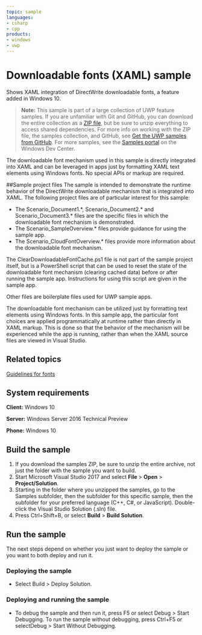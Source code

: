 ```yaml
---
topic: sample
languages:
- csharp
- cpp
products:
- windows
- uwp
---
```


<!---
  category: ControlsLayoutAndText
  samplefwlink: http://go.microsoft.com/fwlink/p/?LinkId=620632
--->

# Downloadable fonts (XAML) sample

Shows XAML integration of DirectWrite downloadable fonts, a feature added in Windows 10.

> **Note:** This sample is part of a large collection of UWP feature samples. 
> If you are unfamiliar with Git and GitHub, you can download the entire collection as a 
> [ZIP file](https://github.com/Microsoft/Windows-universal-samples/archive/master.zip), but be 
> sure to unzip everything to access shared dependencies. For more info on working with the ZIP file, 
> the samples collection, and GitHub, see [Get the UWP samples from GitHub](https://aka.ms/ovu2uq). 
> For more samples, see the [Samples portal](https://aka.ms/winsamples) on the Windows Dev Center. 

The downloadable font mechanism used in this sample is directly integrated into XAML and can be leveraged in apps just by formatting XAML 
text elements using Windows fonts. No special APIs or markup are required.

##Sample project files
The sample is intended to demonstrate the runtime behavior of the DirectWrite downloadable mechanism that is integrated into XAML. 
The following project files are of particular interest for this sample:

* The Scenario\_Document1.\*, Scenario\_Document2.\* and Scenario\_Document3.\* files are the specific files in which the downloadable font mechanism is demonstrated. 
* The Scenario\_SampleOverview.\* files provide guidance for using the sample app.
* The Scenario\_CloudFontOverview.\* files provide more information about the downloadable font mechanism.

The ClearDownloadableFontCache.ps1 file is not part of the sample project itself, but is a PowerShell script that can be used to reset the state of the 
downloadable font mechanism (clearing cached data) before or after running the sample app. Instructions for using this script are given in the sample app.

Other files are boilerplate files used for UWP sample apps.

The downloadable font mechanism can be utilized just by formatting text elements using Windows fonts. In this sample app, the particular font choices are 
applied programmatically at runtime rather than directly in XAML markup. This is done so that the behavior of the mechanism will be experienced while the 
app is running, rather than when the XAML source files are viewed in Visual Studio.

## Related topics

[Guidelines for fonts](https://msdn.microsoft.com/library/windows/apps/hh700394.aspx) 

## System requirements

**Client:** Windows 10

**Server:** Windows Server 2016 Technical Preview

**Phone:** Windows 10

## Build the sample

1. If you download the samples ZIP, be sure to unzip the entire archive, not just the folder with the sample you want to build. 
2. Start Microsoft Visual Studio 2017 and select **File** \> **Open** \> **Project/Solution**.
3. Starting in the folder where you unzipped the samples, go to the Samples subfolder, then the subfolder for this specific sample, then the subfolder for your preferred language (C++, C#, or JavaScript). Double-click the Visual Studio Solution (.sln) file.
4. Press Ctrl+Shift+B, or select **Build** \> **Build Solution**.

## Run the sample

The next steps depend on whether you just want to deploy the sample or you want to both deploy and run it.

### Deploying the sample

- Select Build > Deploy Solution. 

### Deploying and running the sample

- To debug the sample and then run it, press F5 or select Debug >  Start Debugging. To run the sample without debugging, press Ctrl+F5 or selectDebug > Start Without Debugging. 

